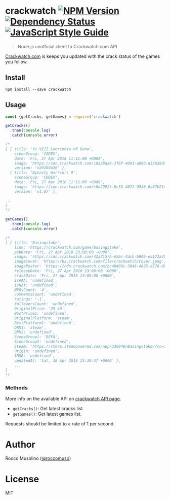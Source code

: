 # crackwatch [![NPM Version](https://img.shields.io/npm/v/crackwatch.svg)](https://www.npmjs.com/package/crackwatch)  [![Dependency Status](https://david-dm.org/roccomuso/crackwatch.png)](https://david-dm.org/roccomuso/crackwatch) [![JavaScript Style Guide](https://img.shields.io/badge/code_style-standard-brightgreen.svg)](https://standardjs.com)

> Node.js unofficial client to Crackwatch.com API

[Crackwatch.com](https://crackwatch.com) is keeps you updated with the crack status of the games you follow.

## Install

    npm install --save crackwatch

## Usage

```javascript
const {getCracks, getGames} = require('crackwatch')

getCracks()
  .then(console.log)
  .catch(console.error)

/*
[ { title: 'Ys VIII Lacrimosa of Dana',
    sceneGroup: 'CODEX',
    date: 'Fri, 27 Apr 2018 11:11:00 +0000',
    image: 'https://cdn.crackwatch.com/18a28da6-3f6f-4093-a06b-d33028ddcff3/Ys.VIII.Lacrimosa.of.Dana.Update.v20180426-CODEX.png',
    version: 'v20180426' },
  { title: 'Dynasty Warriors 9',
    sceneGroup: 'CODEX',
    date: 'Fri, 27 Apr 2018 11:11:00 +0000',
    image: 'https://cdn.crackwatch.com/c0b2992f-0c53-4072-9946-6a87b214218b/Dynasty.Warriors.9.Update.v1.07-CODEX.png',
    version: 'v1.07' },

...
]
*/

getGames()
  .then(console.log)
  .catch(console.error)

/*
[ { title: 'Basingstoke',
    link: 'https://crackwatch.com/game/basingstoke',
    pubDate: 'Fri, 27 Apr 2018 23:08:00 +0000',
    image: 'https://cdn.crackwatch.com/42a7157b-656c-4dcb-b906-ea172a7b9da4/-/crop/382x215/39,0/-/resize/552x310/',
    imageCover: 'https://b2.crackwatch.com/file/crackwatch/Cover.jpeg',
    imagePoster: 'https://cdn.crackwatch.com/bc48469c-3846-4625-a576-d886c98657b6/-/crop/400x533/0,0/-/resize/356x474/',
    releaseDate: 'Fri, 27 Apr 2018 23:08:00 +0000',
    crackDate: 'Fri, 27 Apr 2018 23:08:00 +0000',
    isAAA: 'undefined',
    isHot: 'undefined',
    NFOsCount: '4',
    commentsCount: 'undefined',
    ratings: '-1',
    followersCount: 'undefined',
    OriginalPrice: '25.49',
    BestPrice1: 'undefined',
    OriginalPlatform: 'steam',
    BestPlatform1: 'undefined',
    DRM1: 'steam',
    DRM2: 'undefined',
    SceneGroup1: 'DEFA',
    SceneGroup2: 'undefined',
    Steam: 'https://store.steampowered.com/app/336940/Basingstoke/?cc=us',
    Origin: 'undefined',
    IMDB: 'undefined',
    updatedAt: 'Sat, 28 Apr 2018 23:30:37 +0000' },
    ...
]
*/

```

### Methods

More info on the available API on [crackwatch API page](https://crackwatch.com/api).

- `getCracks()`: Get latest cracks list.
- `getGames()`: Get latest games list.

Requests should be limited to a rate of 1 per second.

# Author

Rocco Musolino ([@roccomuso](https://twitter.com/roccomuso))

# License

MIT
